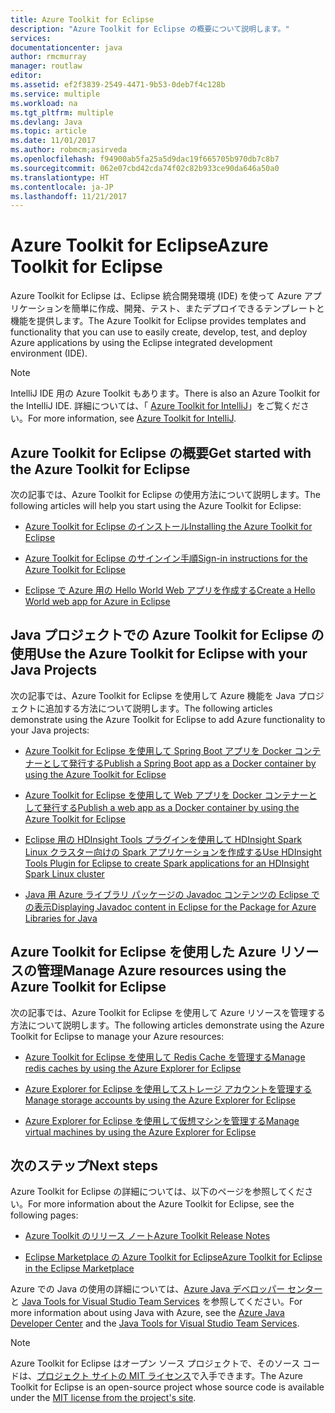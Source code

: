 ```yaml
---
title: Azure Toolkit for Eclipse
description: "Azure Toolkit for Eclipse の概要について説明します。"
services: 
documentationcenter: java
author: rmcmurray
manager: routlaw
editor: 
ms.assetid: ef2f3839-2549-4471-9b53-0deb7f4c128b
ms.service: multiple
ms.workload: na
ms.tgt_pltfrm: multiple
ms.devlang: Java
ms.topic: article
ms.date: 11/01/2017
ms.author: robmcm;asirveda
ms.openlocfilehash: f94900ab5fa25a5d9dac19f665705b970db7c8b7
ms.sourcegitcommit: 062e07cbd42cda74f02c82b933ce90da646a50a0
ms.translationtype: HT
ms.contentlocale: ja-JP
ms.lasthandoff: 11/21/2017
---
```

# <a name="azure-toolkit-for-eclipse"></a><span data-ttu-id="ab8b9-103">Azure Toolkit for Eclipse</span><span class="sxs-lookup"><span data-stu-id="ab8b9-103">Azure Toolkit for Eclipse</span></span>
<span data-ttu-id="ab8b9-104">Azure Toolkit for Eclipse は、Eclipse 統合開発環境 (IDE) を使って Azure アプリケーションを簡単に作成、開発、テスト、またデプロイできるテンプレートと機能を提供します。</span><span class="sxs-lookup"><span data-stu-id="ab8b9-104">The Azure Toolkit for Eclipse provides templates and functionality that you can use to easily create, develop, test, and deploy Azure applications by using the Eclipse integrated development environment (IDE).</span></span>

> [!NOTE]
> 
> <span data-ttu-id="ab8b9-105">IntelliJ IDE 用の Azure Toolkit もあります。</span><span class="sxs-lookup"><span data-stu-id="ab8b9-105">There is also an Azure Toolkit for the IntelliJ IDE.</span></span> <span data-ttu-id="ab8b9-106">詳細については、「 [Azure Toolkit for IntelliJ](../intellij/azure-toolkit-for-intellij.md)」をご覧ください。</span><span class="sxs-lookup"><span data-stu-id="ab8b9-106">For more information, see [Azure Toolkit for IntelliJ](../intellij/azure-toolkit-for-intellij.md).</span></span>
> 

## <a name="get-started-with-the-azure-toolkit-for-eclipse"></a><span data-ttu-id="ab8b9-107">Azure Toolkit for Eclipse の概要</span><span class="sxs-lookup"><span data-stu-id="ab8b9-107">Get started with the Azure Toolkit for Eclipse</span></span>
<span data-ttu-id="ab8b9-108">次の記事では、Azure Toolkit for Eclipse の使用方法について説明します。</span><span class="sxs-lookup"><span data-stu-id="ab8b9-108">The following articles will help you start using the Azure Toolkit for Eclipse:</span></span>

* [<span data-ttu-id="ab8b9-109">Azure Toolkit for Eclipse のインストール</span><span class="sxs-lookup"><span data-stu-id="ab8b9-109">Installing the Azure Toolkit for Eclipse</span></span>](azure-toolkit-for-eclipse-installation.md)

* [<span data-ttu-id="ab8b9-110">Azure Toolkit for Eclipse のサインイン手順</span><span class="sxs-lookup"><span data-stu-id="ab8b9-110">Sign-in instructions for the Azure Toolkit for Eclipse</span></span>](azure-toolkit-for-eclipse-sign-in-instructions.md)

* [<span data-ttu-id="ab8b9-111">Eclipse で Azure 用の Hello World Web アプリを作成する</span><span class="sxs-lookup"><span data-stu-id="ab8b9-111">Create a Hello World web app for Azure in Eclipse</span></span>](/azure/app-service-web/app-service-web-eclipse-create-hello-world-web-app)

## <a name="use-the-azure-toolkit-for-eclipse-with-your-java-projects"></a><span data-ttu-id="ab8b9-112">Java プロジェクトでの Azure Toolkit for Eclipse の使用</span><span class="sxs-lookup"><span data-stu-id="ab8b9-112">Use the Azure Toolkit for Eclipse with your Java Projects</span></span>
<span data-ttu-id="ab8b9-113">次の記事では、Azure Toolkit for Eclipse を使用して Azure 機能を Java プロジェクトに追加する方法について説明します。</span><span class="sxs-lookup"><span data-stu-id="ab8b9-113">The following articles demonstrate using the Azure Toolkit for Eclipse to add Azure functionality to your Java projects:</span></span>

* [<span data-ttu-id="ab8b9-114">Azure Toolkit for Eclipse を使用して Spring Boot アプリを Docker コンテナーとして発行する</span><span class="sxs-lookup"><span data-stu-id="ab8b9-114">Publish a Spring Boot app as a Docker container by using the Azure Toolkit for Eclipse</span></span>](azure-toolkit-for-eclipse-publish-spring-boot-docker-app.md)

* [<span data-ttu-id="ab8b9-115">Azure Toolkit for Eclipse を使用して Web アプリを Docker コンテナーとして発行する</span><span class="sxs-lookup"><span data-stu-id="ab8b9-115">Publish a web app as a Docker container by using the Azure Toolkit for Eclipse</span></span>](azure-toolkit-for-eclipse-publish-as-docker-container.md)

* [<span data-ttu-id="ab8b9-116">Eclipse 用の HDInsight Tools プラグインを使用して HDInsight Spark Linux クラスター向けの Spark アプリケーションを作成する</span><span class="sxs-lookup"><span data-stu-id="ab8b9-116">Use HDInsight Tools Plugin for Eclipse to create Spark applications for an HDInsight Spark Linux cluster</span></span>](/azure/hdinsight/hdinsight-apache-spark-eclipse-tool-plugin)

* [<span data-ttu-id="ab8b9-117">Java 用 Azure ライブラリ パッケージの Javadoc コンテンツの Eclipse での表示</span><span class="sxs-lookup"><span data-stu-id="ab8b9-117">Displaying Javadoc content in Eclipse for the Package for Azure Libraries for Java</span></span>](azure-toolkit-for-eclipse-displaying-javadoc-content-for-azure-libraries.md)

## <a name="manage-azure-resources-using-the-azure-toolkit-for-eclipse"></a><span data-ttu-id="ab8b9-118">Azure Toolkit for Eclipse を使用した Azure リソースの管理</span><span class="sxs-lookup"><span data-stu-id="ab8b9-118">Manage Azure resources using the Azure Toolkit for Eclipse</span></span>
<span data-ttu-id="ab8b9-119">次の記事では、Azure Toolkit for Eclipse を使用して Azure リソースを管理する方法について説明します。</span><span class="sxs-lookup"><span data-stu-id="ab8b9-119">The following articles demonstrate using the Azure Toolkit for Eclipse to manage your Azure resources:</span></span>

* [<span data-ttu-id="ab8b9-120">Azure Toolkit for Eclipse を使用して Redis Cache を管理する</span><span class="sxs-lookup"><span data-stu-id="ab8b9-120">Manage redis caches by using the Azure Explorer for Eclipse</span></span>](azure-toolkit-for-eclipse-managing-redis-caches-using-azure-explorer.md)

* [<span data-ttu-id="ab8b9-121">Azure Explorer for Eclipse を使用してストレージ アカウントを管理する</span><span class="sxs-lookup"><span data-stu-id="ab8b9-121">Manage storage accounts by using the Azure Explorer for Eclipse</span></span>](azure-toolkit-for-eclipse-managing-storage-accounts-using-azure-explorer.md)

* [<span data-ttu-id="ab8b9-122">Azure Explorer for Eclipse を使用して仮想マシンを管理する</span><span class="sxs-lookup"><span data-stu-id="ab8b9-122">Manage virtual machines by using the Azure Explorer for Eclipse</span></span>](azure-toolkit-for-eclipse-managing-virtual-machines-using-azure-explorer.md)

## <a name="next-steps"></a><span data-ttu-id="ab8b9-123">次のステップ</span><span class="sxs-lookup"><span data-stu-id="ab8b9-123">Next steps</span></span>

<span data-ttu-id="ab8b9-124">Azure Toolkit for Eclipse の詳細については、以下のページを参照してください。</span><span class="sxs-lookup"><span data-stu-id="ab8b9-124">For more information about the Azure Toolkit for Eclipse, see the following pages:</span></span>

* [<span data-ttu-id="ab8b9-125">Azure Toolkit のリリース ノート</span><span class="sxs-lookup"><span data-stu-id="ab8b9-125">Azure Toolkit Release Notes</span></span>](https://github.com/Microsoft/azure-tools-for-java/releases)

* [<span data-ttu-id="ab8b9-126">Eclipse Marketplace の Azure Toolkit for Eclipse</span><span class="sxs-lookup"><span data-stu-id="ab8b9-126">Azure Toolkit for Eclipse in the Eclipse Marketplace</span></span>](http://marketplace.eclipse.org/content/azure-toolkit-eclipse)

<span data-ttu-id="ab8b9-127">Azure での Java の使用の詳細については、[Azure Java デベロッパー センター](https://azure.microsoft.com/develop/java/)と [Java Tools for Visual Studio Team Services](https://java.visualstudio.com/) を参照してください。</span><span class="sxs-lookup"><span data-stu-id="ab8b9-127">For more information about using Java with Azure, see the [Azure Java Developer Center](https://azure.microsoft.com/develop/java/) and the [Java Tools for Visual Studio Team Services](https://java.visualstudio.com/).</span></span>

<!-- [!INCLUDE [azure-toolkit-for-eclipse-additional-resources](../includes/azure-toolkit-for-eclipse-additional-resources.md)] -->

> [!NOTE]
> 
> <span data-ttu-id="ab8b9-128">Azure Toolkit for Eclipse はオープン ソース プロジェクトで、そのソース コードは、[プロジェクト サイトの MIT ライセンス](https://github.com/microsoft/azure-tools-for-java)で入手できます。</span><span class="sxs-lookup"><span data-stu-id="ab8b9-128">The Azure Toolkit for Eclipse is an open-source project whose source code is available under the [MIT license from the project's site](https://github.com/microsoft/azure-tools-for-java).</span></span>
> 

<!-- URL List -->

[Azure Java Developer Center]: https://docs.microsoft.com/java/azure
[Java Tools for Visual Studio Team Services]: https://java.visualstudio.com/

<!-- Temporarily Deprecated URLs -->

<!-- [Deploying large deployments](azure-toolkit-for-eclipse-deploying-large-deployments.md) -->
<!-- [How to Maintain Session Data with Session Affinity]: http://go.microsoft.com/fwlink/?LinkID=699539 -->
<!-- [How to Use Co-located Caching]: http://go.microsoft.com/fwlink/?LinkID=699542 -->
<!-- [How to Use Dedicated Caching]: http://go.microsoft.com/fwlink/?LinkID=699543 -->
<!-- [How to Use JMS with AMQP 1.0 in Azure with Eclipse]: http://go.microsoft.com/fwlink/?LinkID=699544 -->
<!-- [How to Use SSL Offloading]: http://go.microsoft.com/fwlink/?LinkID=699545 -->
<!-- [SSL Offloading]: http://go.microsoft.com/fwlink/?LinkID=699549 -->
<!-- [Using the Azure Service Runtime Library in JSP]: http://go.microsoft.com/fwlink/?LinkID=699551 -->
<!-- [How to Authenticate Web Users with Azure Access Control Service Using Eclipse]: /azure/active-directory/active-directory-java-authenticate-users-access-control-eclipse.md -->
<!-- [Debug a Java Web App on Azure in Eclipse]: /azure/app-service-web/app-service-web-debug-java-web-app-in-eclipse.md -->
<!-- [Debugging Azure Applications in Eclipse]: azure-toolkit-for-eclipse-debugging-azure-applications.md -->

<!-- Legacy MSDN URL = https://msdn.microsoft.com/library/azure/hh694271.aspx -->
